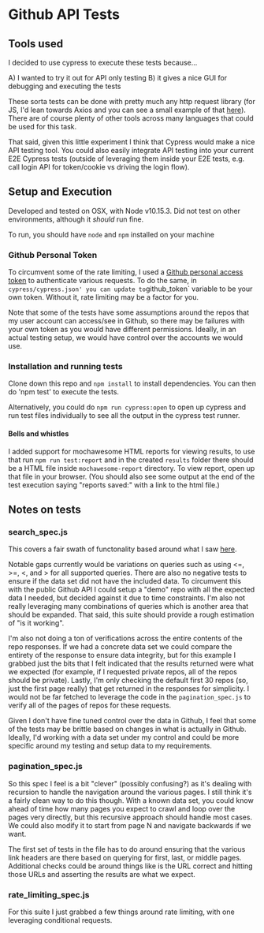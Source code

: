 # Github API Tests

## Tools used

I decided to use cypress to execute these tests because...

A) I wanted to try it out for API only testing
B) it gives a nice GUI for debugging and executing the tests

These sorta tests can be done with pretty much any http request library (for JS, I'd lean towards Axios and you can see a small example of that [here](https://github.com/thekiiingbob/minimal-api-testing)). There are of course plenty of other tools across many languages that could be used for this task.

That said, given this little experiment I think that Cypress would make a nice API testing tool. You could also easily integrate API testing into your current E2E Cypress tests (outside of leveraging them inside your E2E tests, e.g. call login API for token/cookie vs driving the login flow).

## Setup and Execution

Developed and tested on OSX, with Node v10.15.3. Did not test on other environments, although it _should_ run fine.

To run, you should have `node` and `npm` installed on your machine

### Github Personal Token

To circumvent some of the rate limiting, I used a [Github personal access token](https://help.github.com/en/articles/creating-a-personal-access-token-for-the-command-line) to authenticate various requests. To do the same, in `cypress/cypress.json' you can update to`github_token` variable to be your own token. Without it, rate limiting may be a factor for you.

Note that some of the tests have some assumptions around the repos that my user account can access/see in Github, so there may be failures with your own token as you would have different permissions. Ideally, in an actual testing setup, we would have control over the accounts we would use.

### Installation and running tests

Clone down this repo and `npm install` to install dependencies. You can then do 'npm test' to execute the tests.

Alternatively, you could do `npm run cypress:open` to open up cypress and run test files individually to see all the output in the cypress test runner.

#### Bells and whistles

I added support for mochawesome HTML reports for viewing results, to use that run `npm run test:report` and in the created `results` folder there should be a HTML file inside `mochawesome-report` directory. To view report, open up that file in your browser. (You should also see some output at the end of the test execution saying "reports saved:" with a link to the html file.)

## Notes on tests

### search_spec.js

This covers a fair swath of functonality based around what I saw [here](https://help.github.com/en/articles/searching-for-repositories#search-within-a-users-or-organizations-repositories).

Notable gaps currently would be variations on queries such as using <=, >=, <, and > for all supported queries. There are also no negative tests to ensure if the data set did not have the included data. To circumvent this with the public Github API I could setup a "demo" repo with all the expected data I needed, but decided against it due to time constraints. I'm also not really leveraging many combinations of queries which is another area that should be expanded. That said, this suite should provide a rough estimation of "is it working".

I'm also not doing a ton of verifications across the entire contents of the repo responses. If we had a concrete data set we could compare the entirety of the response to ensure data integrity, but for this example I grabbed just the bits that I felt indicated that the results returned were what we expected (for example, if I requested private repos, all of the repos should be private). Lastly, I'm only checking the default first 30 repos (so, just the first page really) that get returned in the responses for simplicity. I would not be far fetched to leverage the code in the `pagination_spec.js` to verify all of the pages of repos for these requests.

Given I don't have fine tuned control over the data in Github, I feel that some of the tests may be brittle based on changes in what is actually in Github. Ideally, I'd working with a data set under my control and could be more specific around my testing and setup data to my requirements.

### pagination_spec.js

So this spec I feel is a bit "clever" (possibly confusing?) as it's dealing with recursion to handle the navigation around the various pages. I still think it's a fairly clean way to do this though. With a known data set, you could know ahead of time how many pages you expect to crawl and loop over the pages very directly, but this recursive approach should handle most cases. We could also modify it to start from page N and navigate backwards if we want.

The first set of tests in the file has to do around ensuring that the various link headers are there based on querying for first, last, or middle pages. Additional checks could be around things like is the URL correct and hitting those URLs and asserting the results are what we expect.

### rate_limiting_spec.js

For this suite I just grabbed a few things around rate limiting, with one leveraging conditional requests.
